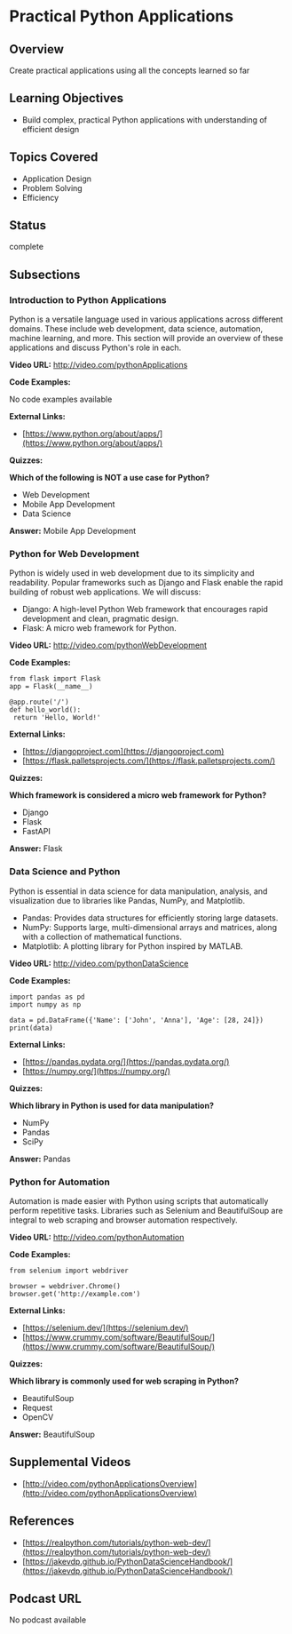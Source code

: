 # Practical Python Applications

## Overview

Create practical applications using all the concepts learned so far

## Learning Objectives

- Build complex, practical Python applications with understanding of efficient design

## Topics Covered

- Application Design
- Problem Solving
- Efficiency

## Status

complete

## Subsections

### Introduction to Python Applications

Python is a versatile language used in various applications across different domains. These include web development, data science, automation, machine learning, and more. This section will provide an overview of these applications and discuss Python's role in each.

**Video URL:** http://video.com/pythonApplications

**Code Examples:**

No code examples available

**External Links:**

- [https://www.python.org/about/apps/](https://www.python.org/about/apps/)

**Quizzes:**

**Which of the following is NOT a use case for Python?**

- Web Development
- Mobile App Development
- Data Science

**Answer:** Mobile App Development

### Python for Web Development

Python is widely used in web development due to its simplicity and readability. Popular frameworks such as Django and Flask enable the rapid building of robust web applications. We will discuss:
- Django: A high-level Python Web framework that encourages rapid development and clean, pragmatic design.
- Flask: A micro web framework for Python.

**Video URL:** http://video.com/pythonWebDevelopment

**Code Examples:**

```
from flask import Flask
app = Flask(__name__)

@app.route('/')
def hello_world():
 return 'Hello, World!'
```

**External Links:**

- [https://djangoproject.com](https://djangoproject.com)
- [https://flask.palletsprojects.com/](https://flask.palletsprojects.com/)

**Quizzes:**

**Which framework is considered a micro web framework for Python?**

- Django
- Flask
- FastAPI

**Answer:** Flask

### Data Science and Python

Python is essential in data science for data manipulation, analysis, and visualization due to libraries like Pandas, NumPy, and Matplotlib.
- Pandas: Provides data structures for efficiently storing large datasets.
- NumPy: Supports large, multi-dimensional arrays and matrices, along with a collection of mathematical functions.
- Matplotlib: A plotting library for Python inspired by MATLAB.

**Video URL:** http://video.com/pythonDataScience

**Code Examples:**

```
import pandas as pd
import numpy as np

data = pd.DataFrame({'Name': ['John', 'Anna'], 'Age': [28, 24]})
print(data)
```

**External Links:**

- [https://pandas.pydata.org/](https://pandas.pydata.org/)
- [https://numpy.org/](https://numpy.org/)

**Quizzes:**

**Which library in Python is used for data manipulation?**

- NumPy
- Pandas
- SciPy

**Answer:** Pandas

### Python for Automation

Automation is made easier with Python using scripts that automatically perform repetitive tasks. Libraries such as Selenium and BeautifulSoup are integral to web scraping and browser automation respectively.

**Video URL:** http://video.com/pythonAutomation

**Code Examples:**

```
from selenium import webdriver

browser = webdriver.Chrome()
browser.get('http://example.com')
```

**External Links:**

- [https://selenium.dev/](https://selenium.dev/)
- [https://www.crummy.com/software/BeautifulSoup/](https://www.crummy.com/software/BeautifulSoup/)

**Quizzes:**

**Which library is commonly used for web scraping in Python?**

- BeautifulSoup
- Request
- OpenCV

**Answer:** BeautifulSoup

## Supplemental Videos

- [http://video.com/pythonApplicationsOverview](http://video.com/pythonApplicationsOverview)

## References

- [https://realpython.com/tutorials/python-web-dev/](https://realpython.com/tutorials/python-web-dev/)
- [https://jakevdp.github.io/PythonDataScienceHandbook/](https://jakevdp.github.io/PythonDataScienceHandbook/)

## Podcast URL

No podcast available